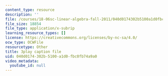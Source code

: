 ```yaml
---
content_type: resource
description: ''
file: /courses/18-06sc-linear-algebra-fall-2011/040d0174302b5100a1d0fbc0fb74a9a0_FzncDO1eSNI.vtt
file_size: 18854
file_type: application/x-subrip
learning_resource_types: []
license: https://creativecommons.org/licenses/by-nc-sa/4.0/
ocw_type: OCWFile
resourcetype: Other
title: 3play caption file
uid: 040d0174-302b-5100-a1d0-fbc0fb74a9a0
video_metadata:
  youtube_id: null
---
```

